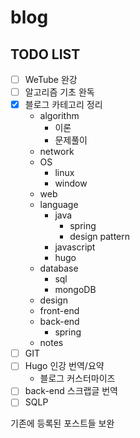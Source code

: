 # blog

## TODO LIST

- [ ] WeTube 완강
- [ ] 알고리즘 기초 완독
- [X] 블로그 카테고리 정리
  - algorithm
    - 이론
    - 문제풀이
  - network
  - OS
    - linux
    - window
  - web
  - language
    - java
      - spring
      - design pattern
    - javascript
    - hugo
  - database
    - sql
    - mongoDB
  - design
  - front-end
  - back-end
    - spring
  - notes
- [ ] GIT
- [ ] Hugo 인강 번역/요약
  - 블로그 커스터마이즈
- [ ] back-end 스크랩글 번역
- [ ] SQLP
  
기존에 등록된 포스트들 보완
